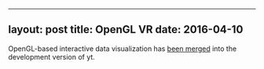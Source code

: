 
---
layout: post
title: OpenGL VR
date:  2016-04-10
---

OpenGL-based interactive data visualization has <a href="http://yt-project.org/docs/dev/visualizing/interactive_data_visualization.html">been merged</a> into the development version of yt.
